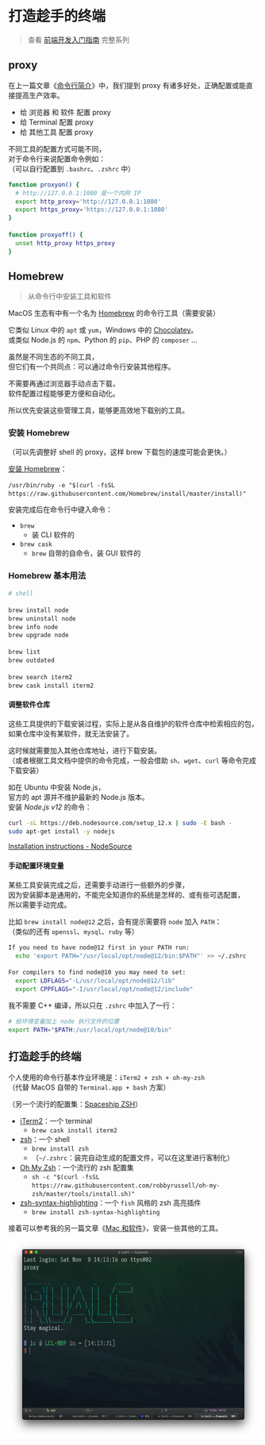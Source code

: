 # 打造趁手的终端

> 查看 [前端开发入门指南](./fe-development-cookbook.md) 完整系列

## proxy

在上一篇文章《[命令行简介](./terminal-intro.md)》中，我们提到 proxy 有诸多好处，正确配置或能直接提高生产效率。

- 给 浏览器 和 软件 配置 proxy
- 给 Terminal 配置 proxy
- 给 其他工具 配置 proxy

不同工具的配置方式可能不同，  
对于命令行来说配置命令例如：  
（可以自行配置到 `.bashrc`、`.zshrc` 中）

```bash
function proxyon() {
  # http://127.0.0.1:1080 是一个内网 IP
  export http_proxy='http://127.0.0.1:1080'
  export https_proxy='https://127.0.0.1:1080'
}

function proxyoff() {
  unset http_proxy https_proxy
}
```

## Homebrew

> 从命令行中安装工具和软件

MacOS 生态有中有一个名为 [Homebrew](https://brew.sh/) 的命令行工具（需要安装）

它类似 Linux 中的 `apt` 或 `yum`，Windows 中的 [Chocolatey](https://chocolatey.org/)。  
或类似 Node.js 的 `npm`、Python 的 `pip`、PHP 的 `composer` …

虽然是不同生态的不同工具，  
但它们有一个共同点：可以通过命令行安装其他程序。

不需要再通过浏览器手动点击下载，  
软件配置过程能够更方便和自动化。

所以优先安装这些管理工具，能够更高效地下载别的工具。

### 安装 Homebrew

（可以先调整好 shell 的 proxy，这样 brew 下载包的速度可能会更快。）

[安装 Homebrew](https://brew.sh/)：

`/usr/bin/ruby -e "$(curl -fsSL https://raw.githubusercontent.com/Homebrew/install/master/install)"`

安装完成后在命令行中键入命令：

- `brew`
  - 装 CLI 软件的
- `brew cask`
  - `brew` 自带的自命令，装 GUI 软件的

### Homebrew 基本用法

```bash
# shell

brew install node
brew uninstall node
brew info node
brew upgrade node

brew list
brew outdated

brew search iterm2
brew cask install iterm2
```

#### 调整软件仓库

这些工具提供的下载安装过程，实际上是从各自维护的软件仓库中检索相应的包，  
如果仓库中没有某软件，就无法安装了。

这时候就需要加入其他仓库地址，进行下载安装。  
（或者根据工具文档中提供的命令完成，一般会借助 `sh`、`wget`、`curl` 等命令完成下载安装）

如在 Ubuntu 中安装 Node.js，  
官方的 apt 源并不维护最新的 Node.js 版本。  
安装 _Node.js v12_ 的命令：

```bash
curl -sL https://deb.nodesource.com/setup_12.x | sudo -E bash -
sudo apt-get install -y nodejs
```

[Installation instructions - NodeSource](https://github.com/nodesource/distributions/blob/master/README.md#debinstall)

#### 手动配置环境变量

某些工具安装完成之后，还需要手动进行一些额外的步骤，  
因为安装脚本是通用的，不能完全知道你的系统是怎样的、或有些可选配置，  
所以需要手动完成。

比如 `brew install node@12` 之后，会有提示需要将 `node` 加入 `PATH`：  
（类似的还有 `openssl`、`mysql`、`ruby` 等）

```bash
If you need to have node@12 first in your PATH run:
  echo 'export PATH="/usr/local/opt/node@12/bin:$PATH"' >> ~/.zshrc

For compilers to find node@10 you may need to set:
  export LDFLAGS="-L/usr/local/opt/node@12/lib"
  export CPPFLAGS="-I/usr/local/opt/node@12/include"
```

我不需要 C++ 编译，所以只在 `.zshrc` 中加入了一行：

```bash
# 给环境变量加上 node 执行文件的位置
export PATH="$PATH:/usr/local/opt/node@10/bin"
```

## 打造趁手的终端

个人使用的命令行基本作业环境是：`iTerm2 + zsh + oh-my-zsh`  
（代替 MacOS 自带的 `Terminal.app + bash` 方案）

（另一个流行的配置集：[Spaceship ZSH](https://github.com/denysdovhan/spaceship-prompt)）

- [iTerm2](https://iterm2.com/)：一个 terminal
  - `brew cask install iterm2`
- [zsh](https://github.com/robbyrussell/oh-my-zsh/wiki/Installing-ZSH#how-to-install-zsh-on-many-platforms)：一个 shell
  - `brew install zsh`
  - （`~/.zshrc`：装完自动生成的配置文件，可以在这里进行客制化）
- [Oh My Zsh](https://github.com/robbyrussell/oh-my-zsh#getting-started)：一个流行的 zsh 配置集
  - `sh -c "$(curl -fsSL https://raw.githubusercontent.com/robbyrussell/oh-my-zsh/master/tools/install.sh)"`
- [zsh-syntax-highlighting](https://github.com/zsh-users/zsh-syntax-highlighting)：一个 `fish` 风格的 zsh 高亮插件
  - `brew install zsh-syntax-highlighting`

接着可以参考我的另一篇文章《[Mac 和软件](./mac.md)》，安装一些其他的工具。

![iterm2-showcase](./img/iterm2-showcase.png)
